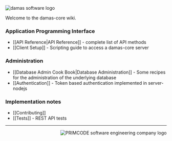 <img src="http://damas-software.org/bin/damas_software_logo.svg" alt="damas software logo"/>

Welcome to the damas-core wiki.

### Application Programming Interface

* [[API Reference|API Reference]] - complete list of API methods
* [[Client Setup]] - Scripting guide to access a damas-core server

### Administration

* [[Database Admin Cook Book|Database Administration]] - Some recipes for the administration of the underlying database
* [[Authentication]] - Token based authentication implemented in server-nodejs 

### Implementation notes
* [[Contributing]]
* [[Tests]] - REST API tests

---
<img src="http://damas-software.com/img/primcode_softwareengineeringcompany_logo.svg" alt="PRIMCODE software engineering company logo" align="right"/>